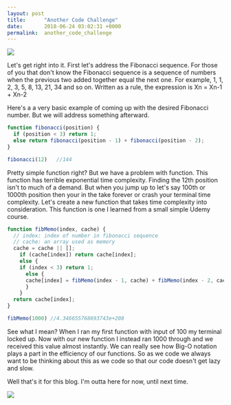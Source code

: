 ```yaml
---
layout: post
title:      "Another Code Challenge"
date:       2018-06-24 03:02:31 +0000
permalink:  another_code_challenge
---
```



![](https://media.giphy.com/media/QHE5gWI0QjqF2/giphy.gif)

Let's get right into it. First let's address the Fibonacci sequence. For those of you that don't know the Fibonacci sequence is a sequence of numbers when the previous two added together equal the next one. For example, 1, 1, 2, 3, 5, 8, 13, 21, 34 and so on. Written as a rule, the expression is Xn = Xn-1 + Xn-2

Here's a a very basic example of coming up with the desired Fibonacci number. But we will address something afterward.

```javascript
function fibonacci(position) {
  if (position < 3) return 1;
  else return fibonacci(position - 1) + fibonacci(position - 2);
}

fibonacci(12)   //144
```

Pretty simple function right? But we have a problem with function. This function has terrible exponential time complexity. Finding the 12th position isn't to much of a demand. But when you jump up to let's say 100th or 1000th position then your in the take forever or crash your terminal time complexity. Let's create a new function that takes time complexity into consideration. This function is one I learned from a small simple Udemy course.

```javascript
function fibMemo(index, cache) {
  // index: index of number in fibonacci sequence
  // cache: an array used as memory
  cache = cache || [];
	if (cache[index]) return cache[index];
	else {
    if (index < 3) return 1;
	  else {
      cache[index] = fibMemo(index - 1, cache) + fibMemo(index - 2, cache)
      }
    }
  return cache[index];
}

fibMemo(1000) //4.346655768693743e+208
```

See what I mean? When I ran my first function with input of 100 my terminal locked up. Now with our new function I instead ran 1000 through and we received this value almost instantly. We can really see how Big-O notation plays a part in the efficiency of our functions. So as we code we always want to be thinking about this as we code so that our code doesn't get lazy and slow.

Well that's it for this blog. I'm outta here for now, until next time.

![](https://media.giphy.com/media/SbmB6uOeZLCX6/giphy.gif)


